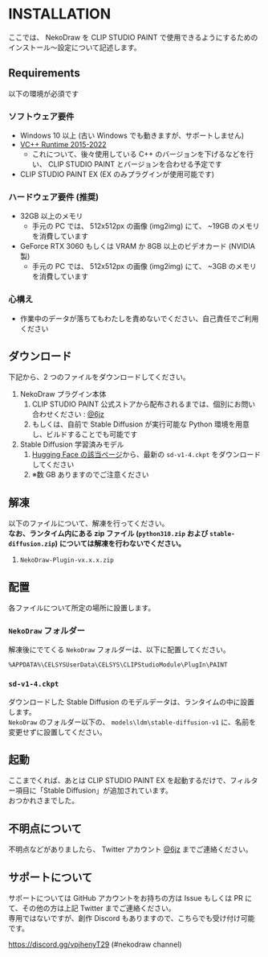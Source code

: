 # INSTALLATION

ここでは、 NekoDraw を CLIP STUDIO PAINT で使用できるようにするためのインストール～設定について記述します。

## Requirements

以下の環境が必須です

### ソフトウェア要件

- Windows 10 以上 (古い Windows でも動きますが、サポートしません)
- [VC++ Runtime 2015-2022](https://docs.microsoft.com/ja-jp/cpp/windows/latest-supported-vc-redist?view=msvc-170#visual-studio-2015-2017-2019-and-2022)
  - これについて、後々使用している C++ のバージョンを下げるなどを行い、 CLIP STUDIO PAINT とバージョンを合わせる予定です
- CLIP STUDIO PAINT EX (EX のみプラグインが使用可能です)

### ハードウェア要件 (推奨)

- 32GB 以上のメモリ
  - 手元の PC では、 512x512px の画像 (img2img) にて、 ~19GB のメモリを消費しています
- GeForce RTX 3060 もしくは VRAM か 8GB 以上のビデオカード (NVIDIA 製)
  - 手元の PC では、 512x512px の画像 (img2img) にて、 ~3GB のメモリを消費しています

### 心構え

- 作業中のデータが落ちてもわたしを責めないでください、自己責任でご利用ください

## ダウンロード

下記から、2 つのファイルをダウンロードしてください。

1. NekoDraw プラグイン本体
   1. CLIP STUDIO PAINT 公式ストアから配布されるまでは、個別にお問い合わせください : [@6jz](https://twitter.com.6jz)
   2. もしくは、自前で Stable Diffusion が実行可能な Python 環境を用意し、ビルドすることでも可能です
2. Stable Diffusion 学習済みモデル
   1. [Hugging Face の該当ページ](https://huggingface.co/CompVis/stable-diffusion-v-1-4-original)から、最新の `sd-v1-4.ckpt` をダウンロードしてください
   2. ※数 GB ありますのでご注意ください

## 解凍

以下のファイルについて、解凍を行ってください。  
**なお、ランタイム内にある zip ファイル (`python310.zip` および `stable-diffusion.zip`) については解凍を行わないでください。**

1. `NekoDraw-Plugin-vx.x.x.zip`

## 配置

各ファイルについて所定の場所に設置します。

### `NekoDraw` フォルダー

解凍後にでてくる `NekoDraw` フォルダーは、以下に配置してください。

```
%APPDATA%\CELSYSUserData\CELSYS\CLIPStudioModule\PlugIn\PAINT
```

### `sd-v1-4.ckpt`

ダウンロードした Stable Diffusion のモデルデータは、ランタイムの中に設置します。  
`NekoDraw` のフォルダー以下の、 `models\ldm\stable-diffusion-v1` に、名前を変更せずに設置してください。

## 起動

ここまでくれば、あとは CLIP STUDIO PAINT EX を起動するだけで、フィルター項目に「Stable Diffusion」が追加されています。  
おつかれさまでした。

## 不明点について

不明点などがありましたら、 Twitter アカウント [@6jz](https://twitter.com/6jz) までご連絡ください。

## サポートについて

サポートについては GitHub アカウントをお持ちの方は Issue もしくは PR にて、その他の方は上記 Twitter までご連絡ください。  
専用ではないですが、創作 Discord もありますので、こちらでも受け付け可能です。

https://discord.gg/vpjhenyT29 (#nekodraw channel)

